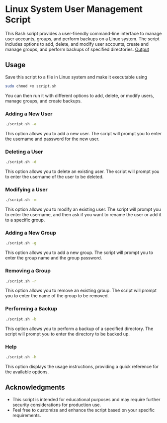 # Linux System User Management Script

This Bash script provides a user-friendly command-line interface to manage user accounts, groups, and perform backups on a Linux system. The script includes options to add, delete, and modify user accounts, create and manage groups, and perform backups of specified directories.
[Output](https://github.com/gauravmazumdar21/User-Management-and-Backup/blob/main/Output%20Img.PNG)
## Usage
Save this script to a file in Linux system and make it executable using 
```bash
sudo chmod +x script.sh
```
You can then run it with different options to add, delete, or modify users, manage groups, and create backups.
### Adding a New User
```bash
./script.sh -a
```
This option allows you to add a new user. The script will prompt you to enter the username and password for the new user.

### Deleting a User
```bash
./script.sh -d
```
This option allows you to delete an existing user. The script will prompt you to enter the username of the user to be deleted.

### Modifying a User
```bash
./script.sh -m
```
This option allows you to modify an existing user. The script will prompt you to enter the username, and then ask if you want to rename the user or add it to a specific group.

### Adding a New Group
```bash
./script.sh -g
```
This option allows you to add a new group. The script will prompt you to enter the group name and the group password.

### Removing a Group
```bash
./script.sh -r
```
This option allows you to remove an existing group. The script will prompt you to enter the name of the group to be removed.

### Performing a Backup
```bash
./script.sh -b
```
This option allows you to perform a backup of a specified directory. The script will prompt you to enter the directory to be backed up.

### Help
```bash
./script.sh -h
```
This option displays the usage instructions, providing a quick reference for the available options.


## Acknowledgments
- This script is intended for educational purposes and may require further security considerations for production use.
- Feel free to customize and enhance the script based on your specific requirements.

